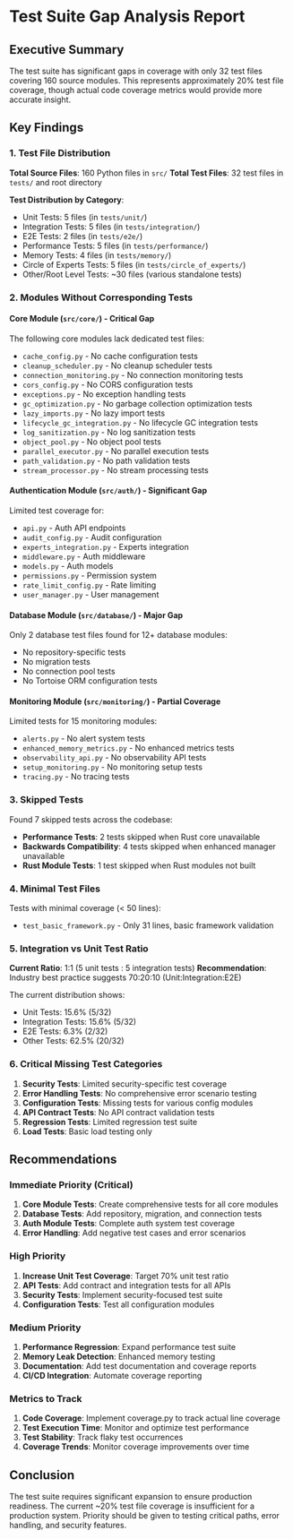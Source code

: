 # Test Suite Gap Analysis Report

## Executive Summary

The test suite has significant gaps in coverage with only 32 test files covering 160 source modules. This represents approximately 20% test file coverage, though actual code coverage metrics would provide more accurate insight.

## Key Findings

### 1. Test File Distribution

**Total Source Files**: 160 Python files in `src/`
**Total Test Files**: 32 test files in `tests/` and root directory

**Test Distribution by Category**:
- Unit Tests: 5 files (in `tests/unit/`)
- Integration Tests: 5 files (in `tests/integration/`)
- E2E Tests: 2 files (in `tests/e2e/`)
- Performance Tests: 5 files (in `tests/performance/`)
- Memory Tests: 4 files (in `tests/memory/`)
- Circle of Experts Tests: 5 files (in `tests/circle_of_experts/`)
- Other/Root Level Tests: ~30 files (various standalone tests)

### 2. Modules Without Corresponding Tests

#### Core Module (`src/core/`) - Critical Gap
The following core modules lack dedicated test files:
- `cache_config.py` - No cache configuration tests
- `cleanup_scheduler.py` - No cleanup scheduler tests
- `connection_monitoring.py` - No connection monitoring tests
- `cors_config.py` - No CORS configuration tests
- `exceptions.py` - No exception handling tests
- `gc_optimization.py` - No garbage collection optimization tests
- `lazy_imports.py` - No lazy import tests
- `lifecycle_gc_integration.py` - No lifecycle GC integration tests
- `log_sanitization.py` - No log sanitization tests
- `object_pool.py` - No object pool tests
- `parallel_executor.py` - No parallel execution tests
- `path_validation.py` - No path validation tests
- `stream_processor.py` - No stream processing tests

#### Authentication Module (`src/auth/`) - Significant Gap
Limited test coverage for:
- `api.py` - Auth API endpoints
- `audit_config.py` - Audit configuration
- `experts_integration.py` - Experts integration
- `middleware.py` - Auth middleware
- `models.py` - Auth models
- `permissions.py` - Permission system
- `rate_limit_config.py` - Rate limiting
- `user_manager.py` - User management

#### Database Module (`src/database/`) - Major Gap
Only 2 database test files found for 12+ database modules:
- No repository-specific tests
- No migration tests
- No connection pool tests
- No Tortoise ORM configuration tests

#### Monitoring Module (`src/monitoring/`) - Partial Coverage
Limited tests for 15 monitoring modules:
- `alerts.py` - No alert system tests
- `enhanced_memory_metrics.py` - No enhanced metrics tests
- `observability_api.py` - No observability API tests
- `setup_monitoring.py` - No monitoring setup tests
- `tracing.py` - No tracing tests

### 3. Skipped Tests

Found 7 skipped tests across the codebase:
- **Performance Tests**: 2 tests skipped when Rust core unavailable
- **Backwards Compatibility**: 4 tests skipped when enhanced manager unavailable
- **Rust Module Tests**: 1 test skipped when Rust modules not built

### 4. Minimal Test Files

Tests with minimal coverage (< 50 lines):
- `test_basic_framework.py` - Only 31 lines, basic framework validation

### 5. Integration vs Unit Test Ratio

**Current Ratio**: 1:1 (5 unit tests : 5 integration tests)
**Recommendation**: Industry best practice suggests 70:20:10 (Unit:Integration:E2E)

The current distribution shows:
- Unit Tests: 15.6% (5/32)
- Integration Tests: 15.6% (5/32)
- E2E Tests: 6.3% (2/32)
- Other Tests: 62.5% (20/32)

### 6. Critical Missing Test Categories

1. **Security Tests**: Limited security-specific test coverage
2. **Error Handling Tests**: No comprehensive error scenario testing
3. **Configuration Tests**: Missing tests for various config modules
4. **API Contract Tests**: No API contract validation tests
5. **Regression Tests**: Limited regression test suite
6. **Load Tests**: Basic load testing only

## Recommendations

### Immediate Priority (Critical)

1. **Core Module Tests**: Create comprehensive tests for all core modules
2. **Database Tests**: Add repository, migration, and connection tests
3. **Auth Module Tests**: Complete auth system test coverage
4. **Error Handling**: Add negative test cases and error scenarios

### High Priority

1. **Increase Unit Test Coverage**: Target 70% unit test ratio
2. **API Tests**: Add contract and integration tests for all APIs
3. **Security Tests**: Implement security-focused test suite
4. **Configuration Tests**: Test all configuration modules

### Medium Priority

1. **Performance Regression**: Expand performance test suite
2. **Memory Leak Detection**: Enhanced memory testing
3. **Documentation**: Add test documentation and coverage reports
4. **CI/CD Integration**: Automate coverage reporting

### Metrics to Track

1. **Code Coverage**: Implement coverage.py to track actual line coverage
2. **Test Execution Time**: Monitor and optimize test performance
3. **Test Stability**: Track flaky test occurrences
4. **Coverage Trends**: Monitor coverage improvements over time

## Conclusion

The test suite requires significant expansion to ensure production readiness. The current ~20% test file coverage is insufficient for a production system. Priority should be given to testing critical paths, error handling, and security features.